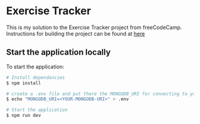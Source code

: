 # Exercise Tracker

This is my solution to the Exercise Tracker project from freeCodeCamp. Instructions for building the project can be found at [here](https://www.freecodecamp.org/learn/apis-and-microservices/apis-and-microservices-projects/exercise-tracker)

## Start the application locally

To start the application:

```bash
# Install dependancies
$ npm install

# create a .env file and put there the MONGODB_URI for connecting to your mongodb database
$ echo "MONGODB_URI=<YOUR-MONGODB-URI>" > .env

# Start the application
$ npm run dev
```
